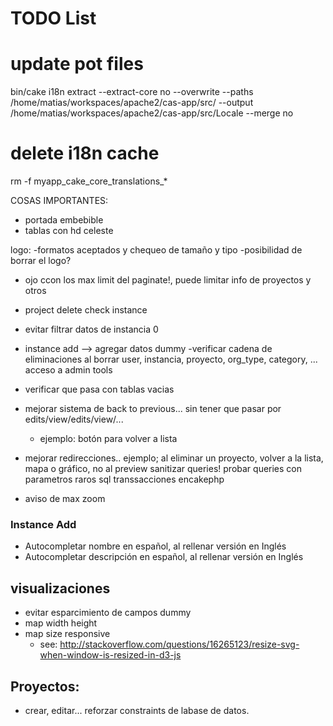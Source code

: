 # TODO List


# update pot files
bin/cake i18n extract --extract-core no --overwrite --paths /home/matias/workspaces/apache2/cas-app/src/ --output /home/matias/workspaces/apache2/cas-app/src/Locale --merge no

# delete i18n cache
rm -f  myapp_cake_core_translations_*


COSAS IMPORTANTES:
- portada embebible
- tablas con hd celeste



logo:
-formatos aceptados y chequeo de tamaño y tipo
-posibilidad de borrar el logo?



- ojo ccon los max limit del paginate!, puede limitar info de proyectos y otros
- project delete check instance
- evitar filtrar datos de instancia 0
- instance add --> agregar datos dummy
-verificar cadena de eliminaciones al borrar user, instancia, proyecto, org_type, category, ...
acceso a admin tools

- verificar que pasa con tablas vacias
- mejorar sistema de back to previous... sin tener que pasar por edits/view/edits/view/...
	- ejemplo: botón para volver a lista
- mejorar redirecciones.. ejemplo; al eliminar un proyecto, volver a la lista, mapa o gráfico, no al preview
sanitizar queries!
probar queries con parametros raros
sql transsacciones encakephp

<!-- TODO: mostrar filtro actual -->
- aviso de max zoom

### Instance Add
- Autocompletar nombre en español, al rellenar versión en Inglés
- Autocompletar descripción en español, al rellenar versión en Inglés

## visualizaciones
- evitar esparcimiento de campos dummy
- map width height
- map size responsive
	- see: http://stackoverflow.com/questions/16265123/resize-svg-when-window-is-resized-in-d3-js

## Proyectos:

- crear, editar... reforzar constraints de labase de datos.
